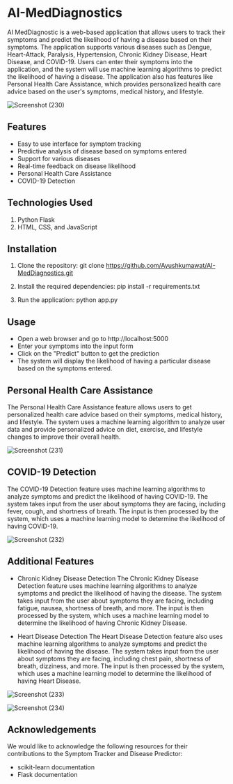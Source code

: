 # AI-MedDiagnostics

AI MedDiagnostic is a web-based application that allows users to track their symptoms and predict the likelihood of having a disease based on their symptoms. The application supports various diseases such as Dengue, Heart-Attack, Paralysis, Hypertension, Chronic Kidney Disease, Heart Disease, and COVID-19. Users can enter their symptoms into the application, and the system will use machine learning algorithms to predict the likelihood of having a disease. The application also has features like Personal Health Care Assistance, which provides personalized health care advice based on the user's symptoms, medical history, and lifestyle.

![Screenshot (230)](https://github.com/Ayushkumawat/AI-MedDiagnostics/assets/76219349/94522c5c-276f-4821-b630-aa8b3436428a)

## Features

* Easy to use interface for symptom tracking
* Predictive analysis of disease based on symptoms entered
* Support for various diseases
* Real-time feedback on disease likelihood
* Personal Health Care Assistance
* COVID-19 Detection

## Technologies Used

1. Python Flask
2. HTML, CSS, and JavaScript

## Installation

1. Clone the repository: git clone https://github.com/Ayushkumawat/AI-MedDiagnostics.git

2. Install the required dependencies: pip install -r requirements.txt

3. Run the application: python app.py

## Usage

* Open a web browser and go to http://localhost:5000
* Enter your symptoms into the input form
* Click on the "Predict" button to get the prediction
* The system will display the likelihood of having a particular disease based on the symptoms entered.

## Personal Health Care Assistance

The Personal Health Care Assistance feature allows users to get personalized health care advice based on their symptoms, medical history, and lifestyle. The system uses a machine learning algorithm to analyze user data and provide personalized advice on diet, exercise, and lifestyle changes to improve their overall health.

![Screenshot (231)](https://github.com/Ayushkumawat/AI-MedDiagnostics/assets/76219349/51479a0c-aa01-4b7f-91d1-094bff349407)

## COVID-19 Detection

The COVID-19 Detection feature uses machine learning algorithms to analyze symptoms and predict the likelihood of having COVID-19. The system takes input from the user about symptoms they are facing, including fever, cough, and shortness of breath. The input is then processed by the system, which uses a machine learning model to determine the likelihood of having COVID-19.

![Screenshot (232)](https://github.com/Ayushkumawat/AI-MedDiagnostics/assets/76219349/c7638322-4319-4fd4-943e-274426a4844c)

## Additional Features

- Chronic Kidney Disease Detection
The Chronic Kidney Disease Detection feature uses machine learning algorithms to analyze symptoms and predict the likelihood of having the disease. The system takes input from the user about symptoms they are facing, including fatigue, nausea, shortness of breath, and more. The input is then processed by the system, which uses a machine learning model to determine the likelihood of having Chronic Kidney Disease.

- Heart Disease Detection
The Heart Disease Detection feature also uses machine learning algorithms to analyze symptoms and predict the likelihood of having the disease. The system takes input from the user about symptoms they are facing, including chest pain, shortness of breath, dizziness, and more. The input is then processed by the system, which uses a machine learning model to determine the likelihood of having Heart Disease.

![Screenshot (233)](https://github.com/Ayushkumawat/AI-MedDiagnostics/assets/76219349/99304cc5-3d9a-405b-8a74-57fcbc288080)

![Screenshot (234)](https://github.com/Ayushkumawat/AI-MedDiagnostics/assets/76219349/9f9137a6-a025-401f-8516-76bb955a249a)

## Acknowledgements
We would like to acknowledge the following resources for their contributions to the Symptom Tracker and Disease Predictor:

- scikit-learn documentation
- Flask documentation
